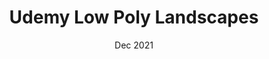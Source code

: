 ---
title: "Udemy Low Poly Landscapes"
date: "Dec 2021"
category: "course"
link: "https://www.udemy.com/certificate/UC-OGSAXXXN/"
---